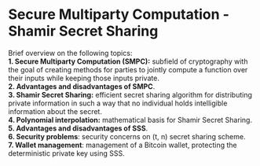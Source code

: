 # Secure Multiparty Computation - Shamir Secret Sharing
Brief overview on the following topics:</br>
**1. Secure Multiparty Computation (SMPC):** subfield of cryptography with the goal of creating methods for parties to jointly compute a function over their inputs while keeping those inputs private.</br>
**2. Advantages and disadvantages of SMPC**.</br>
**3. Shamir Secret Sharing:** efficient secret sharing algorithm for distributing private information in such a way that no individual holds intelligible information about the secret.</br>
**4. Polynomial interpolation:** mathematical basis for Shamir Secret Sharing.</br>
**5. Advantages and disadvantages of SSS**.</br>
**6. Security problems**: security concerns on (t, n) secret sharing scheme.</br>
**7. Wallet management**: management of a Bitcoin wallet, protecting the deterministic private key using SSS.
